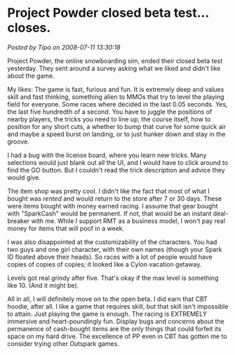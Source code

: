 # Project Powder closed beta test... closes.

*Posted by Tipa on 2008-07-11 13:30:18*

Project Powder, the online snowboarding sim, ended their closed beta test yesterday. They sent around a survey asking what we liked and didn't like about the game.

My likes: The game is fast, furious and fun. It is extremely deep and values skill and fast thinking, something alien to MMOs that try to level the playing field for everyone. Some races where decided in the last 0.05 seconds. Yes, the last five hundredth of a second. You have to juggle the positions of nearby players, the tricks you need to line up, the course itself, how to position for any short cuts, a whether to bump that curve for some quick air and maybe a speed burst on landing, or to just hunker down and stay in the groove.

I had a bug with the license board, where you learn new tricks. Many selections would just blank out all the UI, and I would have to click around to find the GO button. But I couldn't read the trick description and advice they would give.

The item shop was pretty cool. I didn't like the fact that most of what I bought was *rented* and would return to the store after 7 or 30 days. These were items bought with money earned racing. I assume that gear bought with "SparkCash" would be permanent. If not, that would be an instant deal-breaker with me. While I support RMT as a business model, I won't pay real money for items that will poof in a week.

I was also disappointed at the customizability of the characters. You had two guys and one girl character, with their own names (though your Spark ID floated above their heads). So races with a lot of people would have copies of copies of copies; it looked like a Cylon vacation getaway.

Levels got real grindy after five. That's okay if the max level is something like 10. (And it might be).

All in all, I will definitely move on to the open beta. I did earn that CBT hoodie, after all. I like a game that requires skill, but that skill isn't impossible to attain. Just playing the game is enough. The racing is EXTREMELY immersive and heart-poundingly fun. Display bugs and concerns about the permanence of cash-bought items are the only things that could forfeit its space on my hard drive. The excellence of PP even in CBT has gotten me to consider trying other Outspark games.

